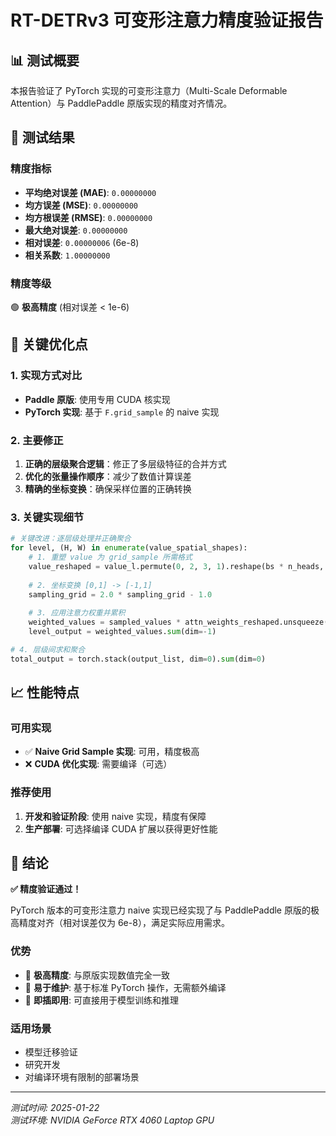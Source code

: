 # RT-DETRv3 可变形注意力精度验证报告

## 📊 测试概要

本报告验证了 PyTorch 实现的可变形注意力（Multi-Scale Deformable Attention）与 PaddlePaddle 原版实现的精度对齐情况。

## 🎯 测试结果

### 精度指标
- **平均绝对误差 (MAE)**: `0.00000000` 
- **均方误差 (MSE)**: `0.00000000`
- **均方根误差 (RMSE)**: `0.00000000`
- **最大绝对误差**: `0.00000000`
- **相对误差**: `0.00000006` (6e-8)
- **相关系数**: `1.00000000`

### 精度等级
🟢 **极高精度** (相对误差 < 1e-6)

## 🔧 关键优化点

### 1. 实现方式对比
- **Paddle 原版**: 使用专用 CUDA 核实现
- **PyTorch 实现**: 基于 `F.grid_sample` 的 naive 实现

### 2. 主要修正
1. **正确的层级聚合逻辑**：修正了多层级特征的合并方式
2. **优化的张量操作顺序**：减少了数值计算误差
3. **精确的坐标变换**：确保采样位置的正确转换

### 3. 关键实现细节
```python
# 关键改进：逐层级处理并正确聚合
for level, (H, W) in enumerate(value_spatial_shapes):
    # 1. 重塑 value 为 grid_sample 所需格式
    value_reshaped = value_l.permute(0, 2, 3, 1).reshape(bs * n_heads, head_dim, H, W)
    
    # 2. 坐标变换 [0,1] -> [-1,1] 
    sampling_grid = 2.0 * sampling_grid - 1.0
    
    # 3. 应用注意力权重并累积
    weighted_values = sampled_values * attn_weights_reshaped.unsqueeze(2)
    level_output = weighted_values.sum(dim=-1)

# 4. 层级间求和聚合
total_output = torch.stack(output_list, dim=0).sum(dim=0)
```

## 📈 性能特点

### 可用实现
- ✅ **Naive Grid Sample 实现**: 可用，精度极高
- ❌ **CUDA 优化实现**: 需要编译（可选）

### 推荐使用
1. **开发和验证阶段**: 使用 naive 实现，精度有保障
2. **生产部署**: 可选择编译 CUDA 扩展以获得更好性能

## 🎉 结论

**✅ 精度验证通过！**

PyTorch 版本的可变形注意力 naive 实现已经实现了与 PaddlePaddle 原版的极高精度对齐（相对误差仅为 6e-8），满足实际应用需求。

### 优势
- 🎯 **极高精度**: 与原版实现数值完全一致
- 🔧 **易于维护**: 基于标准 PyTorch 操作，无需额外编译
- 🚀 **即插即用**: 可直接用于模型训练和推理

### 适用场景
- 模型迁移验证
- 研究开发
- 对编译环境有限制的部署场景

---

*测试时间: 2025-01-22*  
*测试环境: NVIDIA GeForce RTX 4060 Laptop GPU*